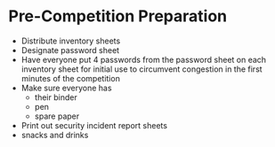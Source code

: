 # Pre-Competition Preparation

* Distribute inventory sheets
* Designate password sheet
* Have everyone put 4 passwords from the password sheet on each inventory sheet for initial use to circumvent congestion in the first minutes of the competition
* Make sure everyone has
  * their binder
  * pen
  * spare paper
* Print out security incident report sheets
* snacks and drinks

